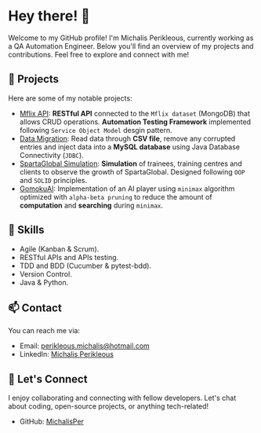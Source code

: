 # Hey there! 👋

Welcome to my GitHub profile! I'm Michalis Perikleous, currently working as a QA Automation Engineer. Below you'll find an overview of my projects and contributions. Feel free to explore and connect with me!

## 🔭 Projects

Here are some of my notable projects:

- [Mflix API](https://github.com/MichalisPer/Mfix_MongoDB_API): **RESTful API** connected to the `Mflix dataset` (MongoDB) that allows CRUD operations. **Automation Testing Framework** implemented following `Service Object Model` desgin pattern.
- [Data Migration](https://github.com/MichalisPer/Data_Migration_Project): Read data through **CSV file**, remove any corrupted entries and inject data into a **MySQL database** using Java Database Connectivity (`JDBC`).
- [SpartaGlobal Simulation](https://github.com/MichalisPer/Trainee_Simulation): **Simulation** of trainees, training centres and clients to observe the growth of SpartaGlobal. Designed following `OOP` and `SOLID` principles.
- [GomokuAI](https://github.com/MichalisPer/GomokuAI): Implementation of an AI player using `minimax` algorithm optimized with `alpha-beta pruning` to reduce the amount of **computation** and **searching** during `minimax`.

## 🌱 Skills

- Agile (Kanban & Scrum).
- RESTful APIs and APIs testing.
- TDD and BDD (Cucumber & pytest-bdd).
- Version Control.
- Java & Python.

## 📫 Contact

You can reach me via:

- Email: [perikleous.michalis@hotmail.com](mailto:perikleous.michalis@hotmail.com)
- LinkedIn: [Michalis Perikleous](https://www.linkedin.com/in/perikleous-michalis/)

## 💬 Let's Connect

I enjoy collaborating and connecting with fellow developers. Let's chat about coding, open-source projects, or anything tech-related!

- GitHub: [MichalisPer](https://github.com/MichalisPer)
 
